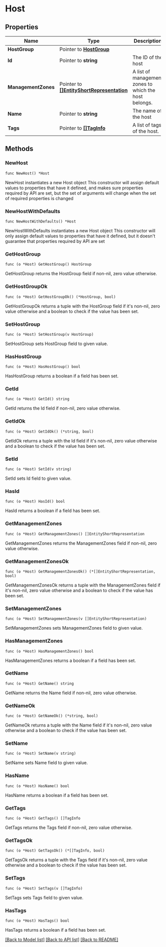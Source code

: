 # Host

## Properties

Name | Type | Description | Notes
------------ | ------------- | ------------- | -------------
**HostGroup** | Pointer to [**HostGroup**](HostGroup.md) |  | [optional] 
**Id** | Pointer to **string** | The ID of the host | [optional] 
**ManagementZones** | Pointer to [**[]EntityShortRepresentation**](EntityShortRepresentation.md) | A list of management zones to which the host belongs. | [optional] 
**Name** | Pointer to **string** | The name of the host | [optional] 
**Tags** | Pointer to [**[]TagInfo**](TagInfo.md) | A list of tags of the host. | [optional] 

## Methods

### NewHost

`func NewHost() *Host`

NewHost instantiates a new Host object
This constructor will assign default values to properties that have it defined,
and makes sure properties required by API are set, but the set of arguments
will change when the set of required properties is changed

### NewHostWithDefaults

`func NewHostWithDefaults() *Host`

NewHostWithDefaults instantiates a new Host object
This constructor will only assign default values to properties that have it defined,
but it doesn't guarantee that properties required by API are set

### GetHostGroup

`func (o *Host) GetHostGroup() HostGroup`

GetHostGroup returns the HostGroup field if non-nil, zero value otherwise.

### GetHostGroupOk

`func (o *Host) GetHostGroupOk() (*HostGroup, bool)`

GetHostGroupOk returns a tuple with the HostGroup field if it's non-nil, zero value otherwise
and a boolean to check if the value has been set.

### SetHostGroup

`func (o *Host) SetHostGroup(v HostGroup)`

SetHostGroup sets HostGroup field to given value.

### HasHostGroup

`func (o *Host) HasHostGroup() bool`

HasHostGroup returns a boolean if a field has been set.

### GetId

`func (o *Host) GetId() string`

GetId returns the Id field if non-nil, zero value otherwise.

### GetIdOk

`func (o *Host) GetIdOk() (*string, bool)`

GetIdOk returns a tuple with the Id field if it's non-nil, zero value otherwise
and a boolean to check if the value has been set.

### SetId

`func (o *Host) SetId(v string)`

SetId sets Id field to given value.

### HasId

`func (o *Host) HasId() bool`

HasId returns a boolean if a field has been set.

### GetManagementZones

`func (o *Host) GetManagementZones() []EntityShortRepresentation`

GetManagementZones returns the ManagementZones field if non-nil, zero value otherwise.

### GetManagementZonesOk

`func (o *Host) GetManagementZonesOk() (*[]EntityShortRepresentation, bool)`

GetManagementZonesOk returns a tuple with the ManagementZones field if it's non-nil, zero value otherwise
and a boolean to check if the value has been set.

### SetManagementZones

`func (o *Host) SetManagementZones(v []EntityShortRepresentation)`

SetManagementZones sets ManagementZones field to given value.

### HasManagementZones

`func (o *Host) HasManagementZones() bool`

HasManagementZones returns a boolean if a field has been set.

### GetName

`func (o *Host) GetName() string`

GetName returns the Name field if non-nil, zero value otherwise.

### GetNameOk

`func (o *Host) GetNameOk() (*string, bool)`

GetNameOk returns a tuple with the Name field if it's non-nil, zero value otherwise
and a boolean to check if the value has been set.

### SetName

`func (o *Host) SetName(v string)`

SetName sets Name field to given value.

### HasName

`func (o *Host) HasName() bool`

HasName returns a boolean if a field has been set.

### GetTags

`func (o *Host) GetTags() []TagInfo`

GetTags returns the Tags field if non-nil, zero value otherwise.

### GetTagsOk

`func (o *Host) GetTagsOk() (*[]TagInfo, bool)`

GetTagsOk returns a tuple with the Tags field if it's non-nil, zero value otherwise
and a boolean to check if the value has been set.

### SetTags

`func (o *Host) SetTags(v []TagInfo)`

SetTags sets Tags field to given value.

### HasTags

`func (o *Host) HasTags() bool`

HasTags returns a boolean if a field has been set.


[[Back to Model list]](../README.md#documentation-for-models) [[Back to API list]](../README.md#documentation-for-api-endpoints) [[Back to README]](../README.md)


